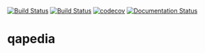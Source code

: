 [![Build Status](https://travis-ci.org/JessicaSousa/qapedia.svg?branch=master)](https://travis-ci.org/JessicaSousa/qapedia)
[![Build Status](https://dev.azure.com/qapedia/qapedia/_apis/build/status/jessicasousa.qapedia?branchName=master)](https://dev.azure.com/qapedia/qapedia/_build/latest?definitionId=1&branchName=master)
[![codecov](https://codecov.io/gh/jessicasousa/qapedia/branch/master/graph/badge.svg)](https://codecov.io/gh/jessicasousa/qapedia)
[![Documentation Status](https://readthedocs.org/projects/qapedia/badge/?version=latest)](https://qapedia.readthedocs.io/pt/latest/?badge=latest)

# qapedia